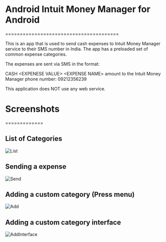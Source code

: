 # Android Intuit Money Manager for Android
=======================================

This is an app that is used to send cash expenses to Intuit Money Manager service to their SMS number in India. The app has a preloaded set of common expense categories. 

The expenses are sent via SMS in the format:

CASH &lt;EXPENESE VALUE&gt; &lt;EXPENSE NAME&gt; amount to the Intuit Money Manager phone number: 09212356239

This application does NOT use any web service. 

# Screenshots 
=============


## List of Categories

![List](https://github.com/rajasekharan/Android-Intuit-Money-Manager-Expenses-Sender-For-Android/raw/master/images/1.png)


## Sending a expense

![Send](https://github.com/rajasekharan/Android-Intuit-Money-Manager-Expenses-Sender-For-Android/raw/master/images/2.png)

## Adding a custom category (Press menu)

![Add](https://github.com/rajasekharan/Android-Intuit-Money-Manager-Expenses-Sender-For-Android/blob/master/images/3.png)

## Adding a custom category interface

![AddInterface](https://github.com/rajasekharan/Android-Intuit-Money-Manager-Expenses-Sender-For-Android/raw/master/images/4.png)
